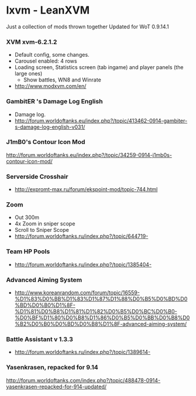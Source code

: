 # lxvm - LeanXVM
Just a collection of mods thrown together
Updated for WoT 0.9.14.1

### XVM xvm-6.2.1.2
- Default config, some changes.
- Carousel enabled: 4 rows
- Loading screen, Statistics screen (tab ingame) and player panels (the large ones)
	- Show battles, WN8 and Winrate
- http://www.modxvm.com/en/

### GambitER 's Damage Log English 
- Damage log.
- http://forum.worldoftanks.eu/index.php?/topic/413462-0914-gambiter-s-damage-log-english-v031/

### J1mB0's Contour Icon Mod
http://forum.worldoftanks.eu/index.php?/topic/34259-0914-j1mb0s-contour-icon-mod/

### Serverside Crosshair
- http://expromt-max.ru/forum/ekspoint-mod/topic-744.html

### Zoom
- Out 300m
- 4x Zoom in sniper scope
- Scroll to Sniper Scope
- http://forum.worldoftanks.ru/index.php?/topic/644719-

###  Team HP Pools
- http://forum.worldoftanks.ru/index.php?/topic/1385404-

### Advanced Aiming System
- http://www.koreanrandom.com/forum/topic/16559-%D1%83%D0%BB%D1%83%D1%87%D1%88%D0%B5%D0%BD%D0%BD%D0%B0%D1%8F-%D1%81%D0%B8%D1%81%D1%82%D0%B5%D0%BC%D0%B0-%D0%BF%D1%80%D0%B8%D1%86%D0%B5%D0%BB%D0%B8%D0%B2%D0%B0%D0%BD%D0%B8%D1%8F-advanced-aiming-system/

### Battle Assistant v 1.3.3
- http://forum.worldoftanks.ru/index.php?/topic/1389614-


### Yasenkrasen, repacked for 9.14
http://forum.worldoftanks.com/index.php?/topic/488478-0914-yasenkrasen-repacked-for-914-updated/